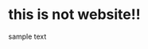 <html>
  <head>
    <h1> this is not website!! </h1>
  </head>
  <body>
    <p> sample text</p>
  </body>
</html>
